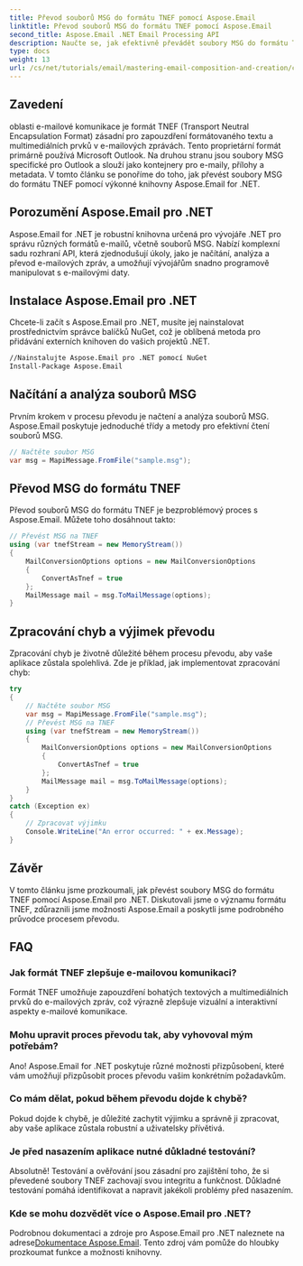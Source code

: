 ```yaml
---
title: Převod souborů MSG do formátu TNEF pomocí Aspose.Email
linktitle: Převod souborů MSG do formátu TNEF pomocí Aspose.Email
second_title: Aspose.Email .NET Email Processing API
description: Naučte se, jak efektivně převádět soubory MSG do formátu TNEF pomocí výkonné knihovny Aspose.Email for .NET. Tento komplexní průvodce pokrývá instalaci a načítání souborů MSG.
type: docs
weight: 13
url: /cs/net/tutorials/email/mastering-email-composition-and-creation/converting-msg-files-to-tnef-format/
---
```

## Zavedení

oblasti e-mailové komunikace je formát TNEF (Transport Neutral Encapsulation Format) zásadní pro zapouzdření formátovaného textu a multimediálních prvků v e-mailových zprávách. Tento proprietární formát primárně používá Microsoft Outlook. Na druhou stranu jsou soubory MSG specifické pro Outlook a slouží jako kontejnery pro e-maily, přílohy a metadata. V tomto článku se ponoříme do toho, jak převést soubory MSG do formátu TNEF pomocí výkonné knihovny Aspose.Email for .NET.

## Porozumění Aspose.Email pro .NET

Aspose.Email for .NET je robustní knihovna určená pro vývojáře .NET pro správu různých formátů e-mailů, včetně souborů MSG. Nabízí komplexní sadu rozhraní API, která zjednodušují úkoly, jako je načítání, analýza a převod e-mailových zpráv, a umožňují vývojářům snadno programově manipulovat s e-mailovými daty.

## Instalace Aspose.Email pro .NET

Chcete-li začít s Aspose.Email pro .NET, musíte jej nainstalovat prostřednictvím správce balíčků NuGet, což je oblíbená metoda pro přidávání externích knihoven do vašich projektů .NET.

```bash
//Nainstalujte Aspose.Email pro .NET pomocí NuGet
Install-Package Aspose.Email
```

## Načítání a analýza souborů MSG

Prvním krokem v procesu převodu je načtení a analýza souborů MSG. Aspose.Email poskytuje jednoduché třídy a metody pro efektivní čtení souborů MSG.

```csharp
// Načtěte soubor MSG
var msg = MapiMessage.FromFile("sample.msg");
```

## Převod MSG do formátu TNEF

Převod souborů MSG do formátu TNEF je bezproblémový proces s Aspose.Email. Můžete toho dosáhnout takto:

```csharp
// Převést MSG na TNEF
using (var tnefStream = new MemoryStream())
{
    MailConversionOptions options = new MailConversionOptions
    {
        ConvertAsTnef = true
    };
    MailMessage mail = msg.ToMailMessage(options);
}
```

## Zpracování chyb a výjimek převodu

Zpracování chyb je životně důležité během procesu převodu, aby vaše aplikace zůstala spolehlivá. Zde je příklad, jak implementovat zpracování chyb:

```csharp
try
{
    // Načtěte soubor MSG
    var msg = MapiMessage.FromFile("sample.msg");
    // Převést MSG na TNEF
    using (var tnefStream = new MemoryStream())
    {
        MailConversionOptions options = new MailConversionOptions
        {
            ConvertAsTnef = true
        };
        MailMessage mail = msg.ToMailMessage(options);
    }
}
catch (Exception ex)
{
    // Zpracovat výjimku
    Console.WriteLine("An error occurred: " + ex.Message);
}
```

## Závěr

V tomto článku jsme prozkoumali, jak převést soubory MSG do formátu TNEF pomocí Aspose.Email pro .NET. Diskutovali jsme o významu formátu TNEF, zdůraznili jsme možnosti Aspose.Email a poskytli jsme podrobného průvodce procesem převodu.

## FAQ

### Jak formát TNEF zlepšuje e-mailovou komunikaci?

Formát TNEF umožňuje zapouzdření bohatých textových a multimediálních prvků do e-mailových zpráv, což výrazně zlepšuje vizuální a interaktivní aspekty e-mailové komunikace.

### Mohu upravit proces převodu tak, aby vyhovoval mým potřebám?

Ano! Aspose.Email for .NET poskytuje různé možnosti přizpůsobení, které vám umožňují přizpůsobit proces převodu vašim konkrétním požadavkům.

### Co mám dělat, pokud během převodu dojde k chybě?

Pokud dojde k chybě, je důležité zachytit výjimku a správně ji zpracovat, aby vaše aplikace zůstala robustní a uživatelsky přívětivá.

### Je před nasazením aplikace nutné důkladné testování?

Absolutně! Testování a ověřování jsou zásadní pro zajištění toho, že si převedené soubory TNEF zachovají svou integritu a funkčnost. Důkladné testování pomáhá identifikovat a napravit jakékoli problémy před nasazením.

### Kde se mohu dozvědět více o Aspose.Email pro .NET?

Podrobnou dokumentaci a zdroje pro Aspose.Email pro .NET naleznete na adrese[Dokumentace Aspose.Email](https://reference.aspose.com/email/net/). Tento zdroj vám pomůže do hloubky prozkoumat funkce a možnosti knihovny.